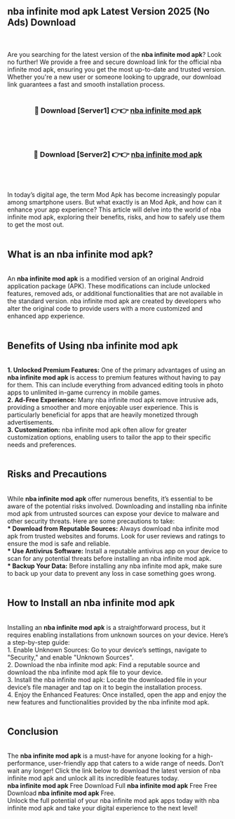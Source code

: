 ## nba infinite mod apk Latest Version 2025 (No Ads) Download
<br><br>
Are you searching for the latest version of the <strong>nba infinite mod apk</strong>? Look no further! We provide a free and secure download link for the official nba infinite mod apk, ensuring you get the most up-to-date and trusted version. Whether you're a new user or someone looking to upgrade, our download link guarantees a fast and smooth installation process.
<br>
<br>
<div align="center">
<h3>🔴 Download [Server1] 👉👉 <a href="https://modyolo.store/nba_infinite_mod_apk">nba infinite mod apk</a></h3><br>
<br>
<h3>🔴 Download [Server2] 👉👉 <a href="https://modyolo.store/nba_infinite_mod_apk">nba infinite mod apk</a></h3><br>
</div>
<br>
<br>
In today’s digital age, the term Mod Apk has become increasingly popular among smartphone users. But what exactly is an Mod Apk, and how can it enhance your app experience? This article will delve into the world of nba infinite mod apk, exploring their benefits, risks, and how to safely use them to get the most out.
<br>
<br>
<h2>What is an nba infinite mod apk?</h2>
<br>
An <strong>nba infinite mod apk</strong> is a modified version of an original Android application package (APK). These modifications can include unlocked features, removed ads, or additional functionalities that are not available in the standard version. nba infinite mod apk are created by developers who alter the original code to provide users with a more customized and enhanced app experience.
<br>
<br>
<h2>Benefits of Using nba infinite mod apk</h2>
<br>
<strong> 1. Unlocked Premium Features:</strong> One of the primary advantages of using an <strong>nba infinite mod apk</strong> is access to premium features without having to pay for them. This can include everything from advanced editing tools in photo apps to unlimited in-game currency in mobile games.
<br>
<strong> 2. Ad-Free Experience:</strong> Many nba infinite mod apk remove intrusive ads, providing a smoother and more enjoyable user experience. This is particularly beneficial for apps that are heavily monetized through advertisements.
<br>
<strong> 3. Customization:</strong> nba infinite mod apk often allow for greater customization options, enabling users to tailor the app to their specific needs and preferences.
<br>
<br>
<h2>Risks and Precautions</h2>
<br>
While <strong>nba infinite mod apk</strong> offer numerous benefits, it’s essential to be aware of the potential risks involved. Downloading and installing nba infinite mod apk from untrusted sources can expose your device to malware and other security threats. Here are some precautions to take:
<br>
<strong> * Download from Reputable Sources:</strong> Always download nba infinite mod apk from trusted websites and forums. Look for user reviews and ratings to ensure the mod is safe and reliable.
<br>
<strong> * Use Antivirus Software:</strong> Install a reputable antivirus app on your device to scan for any potential threats before installing an nba infinite mod apk.
<br>
<strong> * Backup Your Data:</strong> Before installing any nba infinite mod apk, make sure to back up your data to prevent any loss in case something goes wrong.
<br>
<br>
<h2>How to Install an nba infinite mod apk</h2>
<br>
Installing an <strong>nba infinite mod apk</strong> is a straightforward process, but it requires enabling installations from unknown sources on your device. Here’s a step-by-step guide:
<br>
 1. Enable Unknown Sources: Go to your device’s settings, navigate to "Security," and enable "Unknown Sources".
<br>
 2. Download the nba infinite mod apk: Find a reputable source and download the nba infinite mod apk file to your device.
<br>
 3. Install the nba infinite mod apk: Locate the downloaded file in your device’s file manager and tap on it to begin the installation process.
<br>
 4. Enjoy the Enhanced Features: Once installed, open the app and enjoy the new features and functionalities provided by the nba infinite mod apk.
<br>
<br>
<h2><strong>Conclusion</strong></h2>
<br>
The <strong>nba infinite mod apk</strong> is a must-have for anyone looking for a high-performance, user-friendly app that caters to a wide range of needs. Don’t wait any longer! Click the link below to download the latest version of nba infinite mod apk and unlock all its incredible features today.
<br>
<strong>nba infinite mod apk</strong> Free Download Full <strong>nba infinite mod apk</strong> Free Free Download <strong>nba infinite mod apk</strong> Free.
<br>
Unlock the full potential of your nba infinite mod apk apps today with nba infinite mod apk and take your digital experience to the next level!

